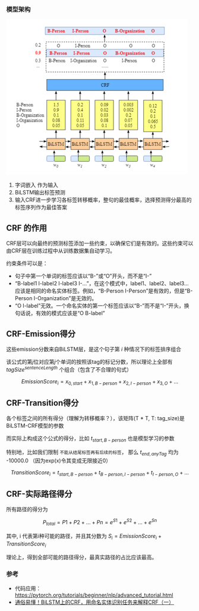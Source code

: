 

### 模型架构

![img.png](img.png)

1. 字词嵌入 作为输入
2. BiLSTM输出标签预测
3. 输入CRF进一步学习各标签转移概率，整句的最佳概率，选择预测得分最高的标签序列作为最佳答案


## CRF 的作用

CRF层可以向最终的预测标签添加一些约束，以确保它们是有效的。这些约束可以由CRF层在训练过程中从训练数据集自动学习。

约束条件可以是：
- 句子中第一个单词的标签应该以“B-”或“O”开头，而不是“I-”
- “B-label1 I-label2 I-label3 I-…”，在这个模式中，label1、label2、label3…应该是相同的命名实体标签。例如，“B-Person I-Person”是有效的，但是“B-Person I-Organization”是无效的。
- “O I-label”无效。一个命名实体的第一个标签应该以“B-”而不是“I-”开头，换句话说，有效的模式应该是“O B-label”

## CRF-Emission得分
这些emission分数来自BiLSTM层，是这个句子第 $i$ 种情况下的标签排序组合

该公式的第$j$位对应第$j$个单词的按照该tag的标记分数，所以理论上全部有 $tagSize^{sentenceLength}$ 个组合（包含了不合理的句式）

$$ EmissionScore_ {i} = x_ {0, start} + x_ {1, B-person} + x_ {2, I-person} + x_ {3, O} + ...$$

## CRF-Transition得分
各个标签之间的所有得分（理解为转移概率？），该矩阵(T * T, T: tag_size)是BiLSTM-CRF模型的参数

而实际上构成这个公式的得分，比如 $t_ {start, B-person}$ 也是模型学习的参数

特别地，比如我们限制 `不能从结尾标签再有后续的标签`， 那么 $t_ {end, anyTag}$ 均为 -10000.0 （因为exp(x)令其变成无限接近0）

$$ TransitionScore_ {i} = t_ {start, B-person} + t_ {B-person, I-person} + t_ {I-person, O} + ...$$

## CRF-实际路径得分

所有路径的得分为

$$ P_ {total} = P1 + P2 + ... + Pn = e^{S1} + e^{S2} + ... + e^{Sn} $$

其中, i 代表第i种可能的路径，并且其分数为 $S_ {i} = EmissionScore_ {i} + TransitionScore_ {i}$

理论上，得到全部可能的路径得分，最真实路径的占比应该最高。


### 参考
- 代码应用：https://pytorch.org/tutorials/beginner/nlp/advanced_tutorial.html
- [通俗易懂！BiLSTM上的CRF，用命名实体识别任务来解释CRF（一）](https://zhuanlan.zhihu.com/p/119254570)
